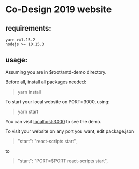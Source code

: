 # Co-Design 2019 website

## requirements:

    yarn >=1.15.2
    nodejs >= 10.15.3

## usage:

Assuming you are in $root/antd-demo directory.

Before all, install all packages needed:
> yarn install

To start your local website on PORT=3000, using:
> yarn start 

You can visit [localhost:3000](localhost:3000) to see the demo.

To visit your website on any port you want,  edit package.json
>  "start": "react-scripts start",

to 
>  "start": "PORT=$PORT react-scripts start",

